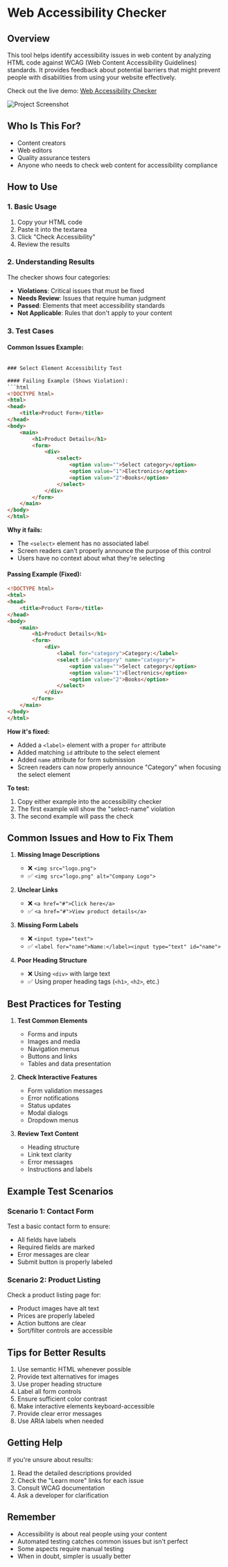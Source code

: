 # Web Accessibility Checker

## Overview
This tool helps identify accessibility issues in web content by analyzing HTML code against WCAG (Web Content Accessibility Guidelines) standards. It provides feedback about potential barriers that might prevent people with disabilities from using your website effectively.

Check out the live demo: [Web Accessibility Checker](https://accessibility-webchecker.vercel.app/)

![Project Screenshot](./screenshot.png)

## Who Is This For?
- Content creators
- Web editors
- Quality assurance testers
- Anyone who needs to check web content for accessibility compliance

## How to Use

### 1. Basic Usage
1. Copy your HTML code
2. Paste it into the textarea
3. Click "Check Accessibility"
4. Review the results

### 2. Understanding Results

The checker shows four categories:
- **Violations**: Critical issues that must be fixed
- **Needs Review**: Issues that require human judgment
- **Passed**: Elements that meet accessibility standards
- **Not Applicable**: Rules that don't apply to your content

### 3. Test Cases

#### Common Issues Example:
```html

### Select Element Accessibility Test

#### Failing Example (Shows Violation):
```html
<!DOCTYPE html>
<html>
<head>
    <title>Product Form</title>
</head>
<body>
    <main>
        <h1>Product Details</h1>
        <form>
            <div>
                <select>
                    <option value="">Select category</option>
                    <option value="1">Electronics</option>
                    <option value="2">Books</option>
                </select>
            </div>
        </form>
    </main>
</body>
</html>
```

**Why it fails:**
- The `<select>` element has no associated label
- Screen readers can't properly announce the purpose of this control
- Users have no context about what they're selecting

#### Passing Example (Fixed):
```html
<!DOCTYPE html>
<html>
<head>
    <title>Product Form</title>
</head>
<body>
    <main>
        <h1>Product Details</h1>
        <form>
            <div>
                <label for="category">Category:</label>
                <select id="category" name="category">
                    <option value="">Select category</option>
                    <option value="1">Electronics</option>
                    <option value="2">Books</option>
                </select>
            </div>
        </form>
    </main>
</body>
</html>
```

**How it's fixed:**
- Added a `<label>` element with a proper `for` attribute
- Added matching `id` attribute to the select element
- Added `name` attribute for form submission
- Screen readers can now properly announce "Category" when focusing the select element

**To test:**
1. Copy either example into the accessibility checker
2. The first example will show the "select-name" violation
3. The second example will pass the check

## Common Issues and How to Fix Them

1. **Missing Image Descriptions**
   - ❌ `<img src="logo.png">`
   - ✅ `<img src="logo.png" alt="Company Logo">`

2. **Unclear Links**
   - ❌ `<a href="#">Click here</a>`
   - ✅ `<a href="#">View product details</a>`

3. **Missing Form Labels**
   - ❌ `<input type="text">`
   - ✅ `<label for="name">Name:</label><input type="text" id="name">`

4. **Poor Heading Structure**
   - ❌ Using `<div>` with large text
   - ✅ Using proper heading tags (`<h1>`, `<h2>`, etc.)

## Best Practices for Testing

1. **Test Common Elements**
   - Forms and inputs
   - Images and media
   - Navigation menus
   - Buttons and links
   - Tables and data presentation

2. **Check Interactive Features**
   - Form validation messages
   - Error notifications
   - Status updates
   - Modal dialogs
   - Dropdown menus

3. **Review Text Content**
   - Heading structure
   - Link text clarity
   - Error messages
   - Instructions and labels

## Example Test Scenarios

### Scenario 1: Contact Form
Test a basic contact form to ensure:
- All fields have labels
- Required fields are marked
- Error messages are clear
- Submit button is properly labeled

### Scenario 2: Product Listing
Check a product listing page for:
- Product images have alt text
- Prices are properly labeled
- Action buttons are clear
- Sort/filter controls are accessible

## Tips for Better Results

1. Use semantic HTML whenever possible
2. Provide text alternatives for images
3. Use proper heading structure
4. Label all form controls
5. Ensure sufficient color contrast
6. Make interactive elements keyboard-accessible
7. Provide clear error messages
8. Use ARIA labels when needed

## Getting Help

If you're unsure about results:
1. Read the detailed descriptions provided
2. Check the "Learn more" links for each issue
3. Consult WCAG documentation
4. Ask a developer for clarification

## Remember
- Accessibility is about real people using your content
- Automated testing catches common issues but isn't perfect
- Some aspects require manual testing
- When in doubt, simpler is usually better
